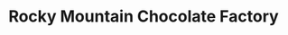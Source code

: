 ---
title: "Rocky Mountain Chocolate Factory"
url: /pearl/rocky-mountain-chocolate-factory/
shop: confectionery
---